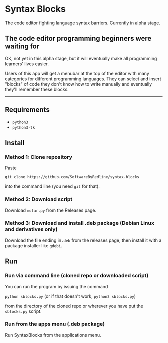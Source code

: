 # Syntax Blocks

The code editor fighting language syntax barriers. Currently in alpha stage.

## The code editor programming beginners were waiting for
OK, not yet in this alpha stage, but it will eventually make all programming learners' lives easier.

Users of this app will get a menubar at the top of the editor with many categories for different programming languages. They can select and insert "blocks" of code they don't know how to write manually and eventually they'll remember these blocks.

-----------------------------------------------------------------------
## Requirements
- `python3`
- `python3-tk`

## Install
### Method 1: Clone repository
Paste

`git clone https://github.com/SoftwareByRedline/syntax-blocks`

into the command line (you need `git` for that).

### Method 2: Download script
Download `molar.py` from the Releases page.

### Method 3: Download and install .deb package (Debian Linux and derivatives only)
Download the file ending in`.deb` from the releases page, then install it with a package installer like `gdebi`.

## Run
### Run via command line (cloned repo or downloaded script)
You can run the program by issuing the command

`python sblocks.py` (or if that doesn't work, `python3 sblocks.py`)

from the directory of the cloned repo or wherever you have put the `sblocks.py` script.

### Run from the apps menu (.deb package)
Run SyntaxBlocks from the applications menu.
